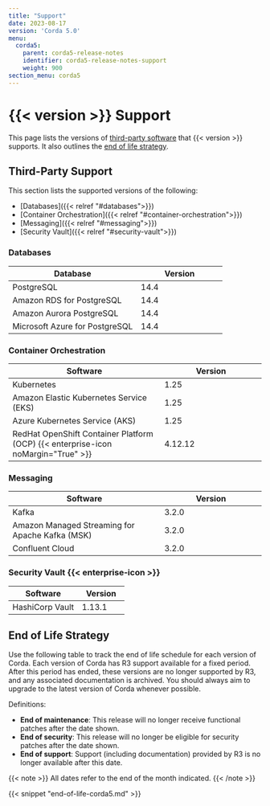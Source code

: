 ```yaml
---
title: "Support"
date: 2023-08-17
version: 'Corda 5.0'
menu:
  corda5:
    parent: corda5-release-notes
    identifier: corda5-release-notes-support
    weight: 900
section_menu: corda5
---
```


<style>
table th:first-of-type {
    width: 60%;
}
table th:nth-of-type(2) {
    width: 40%;
}

</style>

# {{< version >}} Support

This page lists the versions of [third-party software](#third-party-support) that {{< version >}} supports. It also outlines the [end of life strategy](#end-of-life-strategy).

## Third-Party Support

This section lists the supported versions of the following:
* [Databases]({{< relref "#databases">}})
* [Container Orchestration]({{< relref "#container-orchestration">}})
* [Messaging]({{< relref "#messaging">}})
* [Security Vault]({{< relref "#security-vault">}})

### Databases

| Database                  | Version |
| ------------------------- | ------- |
| PostgreSQL                | 14.4    |
| Amazon RDS for PostgreSQL | 14.4    |
| Amazon Aurora PostgreSQL  | 14.4    |
| Microsoft Azure for PostgreSQL  | 14.4    |

### Container Orchestration

| Software                                                                          | Version |
| --------------------------------------------------------------------------------- | ------- |
| Kubernetes                                                                        | 1.25    |
| Amazon Elastic Kubernetes Service (EKS)                                           | 1.25    |
| Azure Kubernetes Service (AKS)                                                    | 1.25    |
| RedHat OpenShift Container Platform (OCP) {{< enterprise-icon noMargin="True" >}} | 4.12.12 |

### Messaging

| Software                                        | Version |
| ----------------------------------------------- | ------- |
| Kafka                                           | 3.2.0   |
| Amazon Managed Streaming for Apache Kafka (MSK) | 3.2.0   |
| Confluent Cloud                                 | 3.2.0   |

### Security Vault {{< enterprise-icon >}}

| Software        | Version |
| --------------- | ------- |
| HashiCorp Vault | 1.13.1  |


## End of Life Strategy
Use the following table to track the end of life schedule for each version of Corda. Each version of Corda has R3 support available for a fixed period. 
After this period has ended, these versions are no longer supported by R3, and any associated documentation is archived. You should always aim to upgrade to the latest version of Corda whenever possible.

Definitions:

* **End of maintenance**: This release will no longer receive functional patches after the date shown.
* **End of security**: This release will no longer be eligible for security patches after the date shown.
* **End of support**: Support (including documentation) provided by R3 is no longer available after this date.

{{< note >}}
All dates refer to the end of the month indicated.
{{< /note >}}

{{< snippet "end-of-life-corda5.md" >}}
